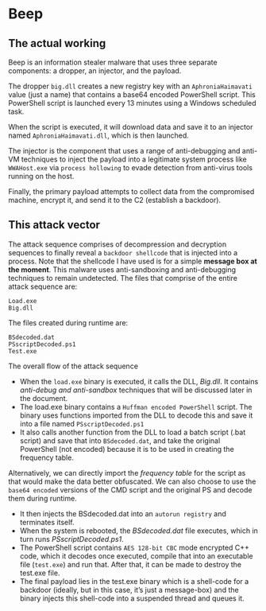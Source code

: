 # Beep

## The actual working

Beep is an information stealer malware that uses three separate components: a dropper, an injector, and the payload.

The dropper `big.dll` creates a new registry key with an `AphroniaHaimavati` value (just a name) that contains a base64 encoded PowerShell script. This PowerShell script is launched every 13 minutes using a Windows scheduled task.

When the script is executed, it will download data and save it to an injector named `AphroniaHaimavati.dll`, which is then launched.

The injector is the component that uses a range of anti-debugging and anti-VM techniques to inject the payload into a legitimate system process like `WWAHost.exe` via `process hollowing` to evade detection from anti-virus tools running on the host.

Finally, the primary payload attempts to collect data from the compromised machine, encrypt it, and send it to the C2 (establish a backdoor).

## This attack vector

The attack sequence comprises of decompression and decryption sequences to finally reveal a `backdoor shellcode` that is injected into a process. Note that the shellcode I have used is for a simple **message box at the moment**. This malware uses anti-sandboxing and anti-debugging techniques to remain undetected. The files that comprise of the entire attack sequence are:

```
Load.exe
Big.dll
```

The files created during runtime are: 

```
BSdecoded.dat
PSscriptDecoded.ps1
Test.exe
```

The overall flow of the attack sequence

- When the `load.exe` binary is executed, it calls the DLL, _Big.dll_. It contains _anti-debug and anti-sandbox_ techniques that will be discussed later in the document.
- The load.exe binary contains a `Huffman encoded PowerShell` script. The binary uses functions imported from the DLL to decode this and save it into a file named `PSscriptDecoded.ps1`
- It also calls another function from the DLL to load a batch script (.bat script) and save that into `BSdecoded.dat`, and take the original PowerShell (not encoded) because it is to be used in creating the frequency table.

Alternatively, we can directly import the _frequency table_ for the script as that would make the data better obfuscated. We can also choose to use the `base64 encoded` versions of the CMD script and the original PS and decode them during runtime.

-	It then injects the BSdecoded.dat into an `autorun registry` and terminates itself. 
-	When the system is rebooted, the _BSdecoded.dat_ file executes, which in turn runs _PSscriptDecoded.ps1_. 
-	The PowerShell script contains `AES 128-bit CBC` mode encrypted C++ code, which it decodes once executed, compile that into an executable file (`test.exe`) and run that. After that, it can be made to destroy the test.exe file.
-	The final payload lies in the test.exe binary which is a shell-code for a backdoor (ideally, but in this case, it’s just a message-box) and the binary injects this shell-code into a suspended thread and queues it.

